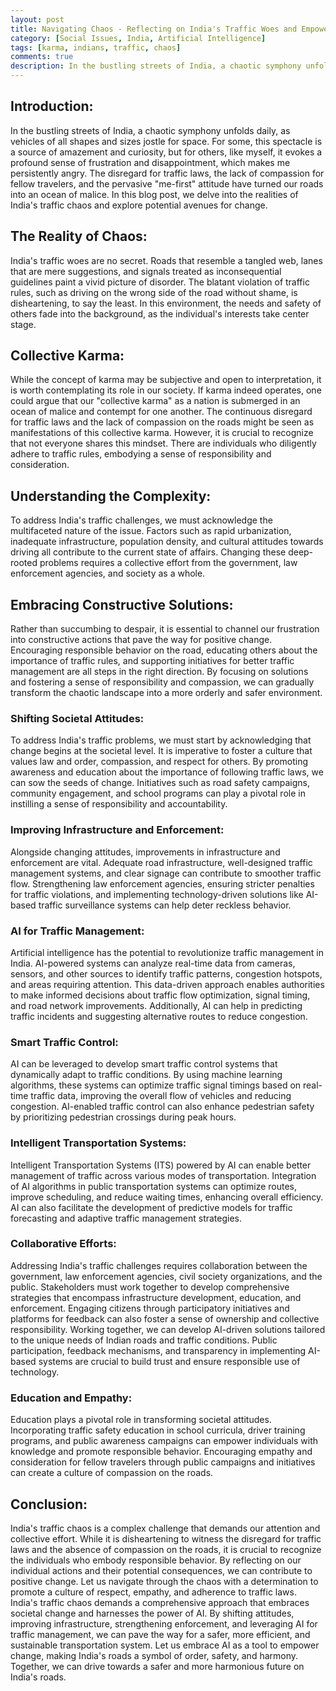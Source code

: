 ```yaml
---
layout: post
title: Navigating Chaos - Reflecting on India's Traffic Woes and Empowering Change on India's Road with AI
category: [Social Issues, India, Artificial Intelligence]
tags: [karma, indians, traffic, chaos]
comments: true
description: In the bustling streets of India, a chaotic symphony unfolds daily, as vehicles of all shapes and sizes jostle for space. For some, this spectacle is a source of amazement and curiosity, but for others, like myself, it evokes a profound sense of frustration and disappointment, which makes me persistently angry. The disregard for traffic laws, the lack of compassion for fellow travelers, and the pervasive "me-first" attitude have turned our roads into an ocean of malice. In this blog post, we delve into the realities of India's traffic chaos and explore potential avenues for change including use of Artificial Intelligence (AI).
---
```



## Introduction:
In the bustling streets of India, a chaotic symphony unfolds daily, as vehicles of all shapes and sizes jostle for space. For some, this spectacle is a source of amazement and curiosity, but for others, like myself, it evokes a profound sense of frustration and disappointment, which makes me persistently angry. The disregard for traffic laws, the lack of compassion for fellow travelers, and the pervasive "me-first" attitude have turned our roads into an ocean of malice. In this blog post, we delve into the realities of India's traffic chaos and explore potential avenues for change.

## The Reality of Chaos:  
India's traffic woes are no secret. Roads that resemble a tangled web, lanes that are mere suggestions, and signals treated as inconsequential guidelines paint a vivid picture of disorder. The blatant violation of traffic rules, such as driving on the wrong side of the road without shame, is disheartening, to say the least. In this environment, the needs and safety of others fade into the background, as the individual's interests take center stage.

## Collective Karma:
While the concept of karma may be subjective and open to interpretation, it is worth contemplating its role in our society. If karma indeed operates, one could argue that our "collective karma" as a nation is submerged in an ocean of malice and contempt for one another. The continuous disregard for traffic laws and the lack of compassion on the roads might be seen as manifestations of this collective karma. However, it is crucial to recognize that not everyone shares this mindset. There are individuals who diligently adhere to traffic rules, embodying a sense of responsibility and consideration.

## Understanding the Complexity:
To address India's traffic challenges, we must acknowledge the multifaceted nature of the issue. Factors such as rapid urbanization, inadequate infrastructure, population density, and cultural attitudes towards driving all contribute to the current state of affairs. Changing these deep-rooted problems requires a collective effort from the government, law enforcement agencies, and society as a whole.

## Embracing Constructive Solutions:
Rather than succumbing to despair, it is essential to channel our frustration into constructive actions that pave the way for positive change. Encouraging responsible behavior on the road, educating others about the importance of traffic rules, and supporting initiatives for better traffic management are all steps in the right direction. By focusing on solutions and fostering a sense of responsibility and compassion, we can gradually transform the chaotic landscape into a more orderly and safer environment.

### Shifting Societal Attitudes: 
To address India's traffic problems, we must start by acknowledging that change begins at the societal level. It is imperative to foster a culture that values law and order, compassion, and respect for others. By promoting awareness and education about the importance of following traffic laws, we can sow the seeds of change. Initiatives such as road safety campaigns, community engagement, and school programs can play a pivotal role in instilling a sense of responsibility and accountability.

### Improving Infrastructure and Enforcement:  
Alongside changing attitudes, improvements in infrastructure and enforcement are vital. Adequate road infrastructure, well-designed traffic management systems, and clear signage can contribute to smoother traffic flow. Strengthening law enforcement agencies, ensuring stricter penalties for traffic violations, and implementing technology-driven solutions like AI-based traffic surveillance systems can help deter reckless behavior.

### AI for Traffic Management:  
Artificial intelligence has the potential to revolutionize traffic management in India. AI-powered systems can analyze real-time data from cameras, sensors, and other sources to identify traffic patterns, congestion hotspots, and areas requiring attention. This data-driven approach enables authorities to make informed decisions about traffic flow optimization, signal timing, and road network improvements. Additionally, AI can help in predicting traffic incidents and suggesting alternative routes to reduce congestion.

### Smart Traffic Control:  
AI can be leveraged to develop smart traffic control systems that dynamically adapt to traffic conditions. By using machine learning algorithms, these systems can optimize traffic signal timings based on real-time traffic data, improving the overall flow of vehicles and reducing congestion. AI-enabled traffic control can also enhance pedestrian safety by prioritizing pedestrian crossings during peak hours.

### Intelligent Transportation Systems:  
Intelligent Transportation Systems (ITS) powered by AI can enable better management of traffic across various modes of transportation. Integration of AI algorithms in public transportation systems can optimize routes, improve scheduling, and reduce waiting times, enhancing overall efficiency. AI can also facilitate the development of predictive models for traffic forecasting and adaptive traffic management strategies.

### Collaborative Efforts:   
Addressing India's traffic challenges requires collaboration between the government, law enforcement agencies, civil society organizations, and the public. Stakeholders must work together to develop comprehensive strategies that encompass infrastructure development, education, and enforcement. Engaging citizens through participatory initiatives and platforms for feedback can also foster a sense of ownership and collective responsibility. Working together, we can develop AI-driven solutions tailored to the unique needs of Indian roads and traffic conditions. Public participation, feedback mechanisms, and transparency in implementing AI-based systems are crucial to build trust and ensure responsible use of technology.

### Education and Empathy:
Education plays a pivotal role in transforming societal attitudes. Incorporating traffic safety education in school curricula, driver training programs, and public awareness campaigns can empower individuals with knowledge and promote responsible behavior. Encouraging empathy and consideration for fellow travelers through public campaigns and initiatives can create a culture of compassion on the roads.

## Conclusion:
India's traffic chaos is a complex challenge that demands our attention and collective effort. While it is disheartening to witness the disregard for traffic laws and the absence of compassion on the roads, it is crucial to recognize the individuals who embody responsible behavior. By reflecting on our individual actions and their potential consequences, we can contribute to positive change. Let us navigate through the chaos with a determination to promote a culture of respect, empathy, and adherence to traffic laws. India's traffic chaos demands a comprehensive approach that embraces societal change and harnesses the power of AI. By shifting attitudes, improving infrastructure, strengthening enforcement, and leveraging AI for traffic management, we can pave the way for a safer, more efficient, and sustainable transportation system. Let us embrace AI as a tool to empower change, making India's roads a symbol of order, safety, and harmony. Together, we can drive towards a safer and more harmonious future on India's roads.